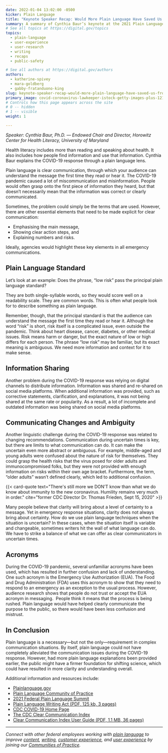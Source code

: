 ```yaml
---
date: 2022-01-04 13:02:00 -0500
kicker: Plain Language
title: "Keynote Speaker Recap: Would More Plain Language Have Saved Us From the Worst of the Pandemic?"
summary: A summary of Cynthia Baur’s keynote at the 2021 Plain Language Summit.
# See all topics at https://digital.gov/topics
topics:
  - plain-language
  - user-experience
  - user-research
  - writing
  - recaps
  - public-safety

# See all authors at https://digital.gov/authors
authors:
  - katherine-spivey
  - mara-goldberg
  - gabby-fratanduono-king
slug: keynote-speaker-recap-would-more-plain-language-have-saved-us-from-the-worst-of-the-pandemic
primary_image: covid-coronavirus-lawkeeper-istock-getty-images-plus-1214014551
# Controls how this page appears across the site
# 0 -- hidden
# 1 -- visible
weight: 1

---
```


*Speaker: Cynthia Baur, Ph.D. — Endowed Chair and Director, Horowitz Center for Health Literacy, University of Maryland*

Health literacy includes more than reading and speaking about health. It also includes how people find information and use that information. Cynthia Baur explains the COVID-19 response through a plain language lens.

Plain language is clear communication, through which your audience can understand the message the first time they read or hear it. The COVID-19 pandemic caused a lot of miscommunication and misinformation. People would often grasp onto the first piece of information they heard, but that doesn’t necessarily mean that the information was correct or clearly communicated.

Sometimes, the problem could simply be the terms that are used. However, there are other essential elements that need to be made explicit for clear communication:

* Emphasising the main message,
* Showing clear action steps, and
* Explaining numbers and risks.

Ideally, agencies would highlight these key elements in all emergency communications.

## Plain Language Standard

Let’s look at an example: Does the phrase, “low risk” pass the principal plain language standard?

They are both single-syllable words, so they would score well on a readability scale. They are common words. This is often what people look for to describe something as plain language.

Remember, though, that the principal standard is that the audience can understand the message the first time they read or hear it. Although the word “risk” is short, risk itself is a complicated issue, even outside the pandemic. Think about heart disease, cancer, diabetes, or other medical issues. Risk means harm or danger, but the exact nature of low or high differs for each person. The phrase “low risk” may be familiar, but its exact meaning is ambiguous. We need more information and context for it to make sense. 

## Information Sharing

Another problem during the COVID-19 response was relying on digital channels to distribute information. Information was shared and re-shared on social media platforms. When additional information was provided, such as corrective statements, clarification, and explanations, it was not being shared at the same rate or popularity. As a result, a lot of incomplete and outdated information was being shared on social media platforms. 

## Communicating Changes and Ambiguity

Another linguistic challenge during the COVID-19 response was related to changing recommendations. Communication during uncertain times is key, but there are limits to what communication can do. It can make the uncertain even more abstract or ambiguous. For example, middle-aged and young adults were confused about the nature of risk for themselves. They could grasp the health risks that the virus posed for older adults and immunocompromised folks, but they were not provided with enough information on risks within their own age bracket. Furthermore, the term, “older adults” wasn’t defined clearly, which led to additional confusion.

{{< card-quote text="There's still more we DON’T know than what we do know about immunity to the new coronavirus. Humility remains very much in order." cite="former CDC Director Dr. Thomas Frieden, Sept 15, 2020" >}}

Many people believe that clarity will bring about a level of certainty to a message. Yet in emergency response situations, clarity does not always bring about certainty. How do we use plain language techniques when the situation is uncertain? In these cases, when the situation itself is variable and changeable, sometimes writers hit the wall of what language can do. We have to strike a balance of what we can offer as clear communicators in uncertain times.

## Acronyms

During the COVID-19 pandemic, several unfamiliar acronyms have been used, which has resulted in further confusion and lack of understanding. One such acronym is the Emergency Use Authorization (EUA). The Food and Drug Administration (FDA) uses this acronym to show that they need to respond to an emergency as an exception to the usual process. However, audience research shows that people do not trust or accept the EUA acronym in messaging.  People think it means that the process is being rushed. Plain language would have helped clearly communicate the purpose to the public, so there would have been less confusion and mistrust.

## In Conclusion

Plain language is a necessary—but not the only—requirement in complex communication situations. By itself, plain language could not have completely alleviated the communication issues during the COVID-19 response. However, had more plain language explanations been provided earlier, the public might have a firmer foundation for shifting science, which could have resulted in more clarity and understanding overall.

Additional information and resources include:

* [Plainlanguage.gov](https://www.plainlanguage.gov/)
* [Plain Language Community of Practice](https://digital.gov/communities/plain-language/)
* [2021 Federal Plain Language Summit](https://digital.gov/event/2021/09/21/2021-federal-plain-language-summit/)
* [Plain Language Writing Act (PDF, 125 kb, 3 pages)](https://www.govinfo.gov/content/pkg/PLAW-111publ274/pdf/PLAW-111publ274.pdf)
* [CDC COVID-19 Home Page](https://www.cdc.gov/coronavirus/2019-ncov/index.html)
* [The CDC Clear Communication Index](https://www.cdc.gov/ccindex/index.html)
* [Clear Communication Index User Guide (PDF, 1.1 MB, 36 pages)](https://www.cdc.gov/ccindex/pdf/ClearCommUserGuide.pdf)

***

_Connect with other federal employees working with [plain language](https://digital.gov/topics/plain-language/) to improve [content](https://digital.gov/topics/content/), [writing](https://digital.gov/topics/writing/), [customer experience](https://digital.gov/topics/cx/), and [user experience](https://digital.gov/topics/user-experience/) by joining our [Communities of Practice](https://digital.gov/communities/)._
